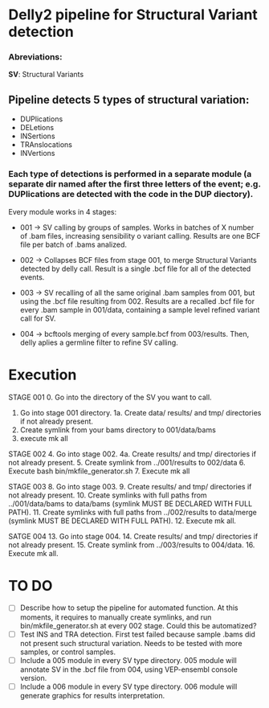 # Delly2 pipeline for Structural Variant detection

### Abreviations:
**SV**: Structural Variants

## Pipeline detects 5 types of structural variation:

- DUPlications
- DELetions
- INSertions
- TRAnslocations
- INVertions

### Each type of detections is performed in a separate module (a separate dir named after the first three letters of the event; e.g. **DUP**lications are detected with the code in the **DUP** diectory).
Every module works in 4 stages:

- 001 -> SV calling by groups of samples. Works in batches of X number of .bam files, increasing sensibility o variant calling. Results are one BCF file per batch of .bams analized.

- 002 -> Collapses BCF files from stage 001, to merge Structural Variants detected by delly call. Result is a single .bcf file for all of the detected events.

- 003 -> SV recalling of all the same original .bam samples from 001, but using the .bcf file resulting from 002. Results are a recalled .bcf file for every .bam sample in 001/data, containing a sample level refined variant call for SV.

- 004 -> bcftools merging of every sample.bcf from 003/results. Then, delly aplies a germline filter to refine SV calling.

# Execution
STAGE 001
0. Go into the directory of the SV you want to call.
1. Go into stage 001 directory.
1a. Create data/ results/ and tmp/ directories if not already present.
2. Create symlink from your bams directory to 001/data/bams
3. execute mk all

STAGE 002
4. Go into stage 002.
4a. Create results/ and tmp/ directories if not already present.
5. Create symlink from ../001/results to 002/data
6. Execute bash bin/mkfile_generator.sh
7. Execute mk all

STAGE 003
8. Go into stage 003.
9. Create results/ and tmp/ directories if not already present.
10. Create symlinks with full paths from ../001/data/bams to data/bams (symlink MUST BE DECLARED WITH FULL PATH).
11. Create symlinks with full paths from ../002/results to data/merge (symlink MUST BE DECLARED WITH FULL PATH).
12. Execute mk all.

SATGE 004
13. Go into stage 004.
14. Create results/ and tmp/ directories if not already present.
15. Create symlink from ../003/results to 004/data.
16. Execute mk all.

# **TO DO**
- [ ] Describe how to setup the pipeline for automated function. At this moments, it requires to manually create symlinks, and run bin/mkfile_generator.sh at every 002 stage. Could this be automatized?
- [ ] Test INS and TRA detection. First test failed because sample .bams did not present such structural variation. Needs to be tested with more samples, or control samples.
- [ ] Include a 005 module in every SV type directory. 005 module will annotate SV in the .bcf file from 004, using VEP-ensembl console version.
- [ ] Include a 006 module in every SV type directory. 006 module will generate graphics for results interpretation.
